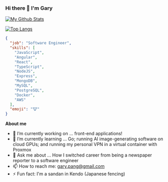 ### Hi there 👋 I'm Gary

[![My Github Stats](https://github-readme-stats.vercel.app/api?username=codewritingcow)](https://github.com/anuraghazra/github-readme-stats)

[![Top Langs](https://github-readme-stats.vercel.app/api/top-langs/?username=codewritingcow&layout=compact)](https://github.com/anuraghazra/github-readme-stats)

```json
{
  "job": "Software Engineer",
  "skills": [
    "JavaScript",
    "Angular",
    "React",
    "TypeScript",
    "NodeJS",
    "Express",
    "MongoDB",
    "MySQL",
    "PostgreSQL",
    "Docker",
    "AWS"
  ],
  "emoji": "🐮"
}
```

**About me**

- 🔭 I’m currently working on ... front-end applications!
- 🌱 I’m currently learning ... Go; running AI image-generating software on cloud GPUs; and running my personal VPN in a virtual container with Proxmox
- 💬 Ask me about ... How I switched career from being a newspaper reporter to a software engineer
- 📫 How to reach me: gary.pang@gmail.com
- ⚡ Fun fact: I'm a sandan in Kendo (Japanese fencing)

<!--
**CodeWritingCow/codewritingcow** is a ✨ _special_ ✨ repository because its `README.md` (this file) appears on your GitHub profile.

Here are some ideas to get you started:

- 🔭 I’m currently working on ...
- 🌱 I’m currently learning ...
- 👯 I’m looking to collaborate on ...
- 🤔 I’m looking for help with ...
- 💬 Ask me about ...
- 📫 How to reach me: ...
- 😄 Pronouns: ...
- ⚡ Fun fact: ...
-->

